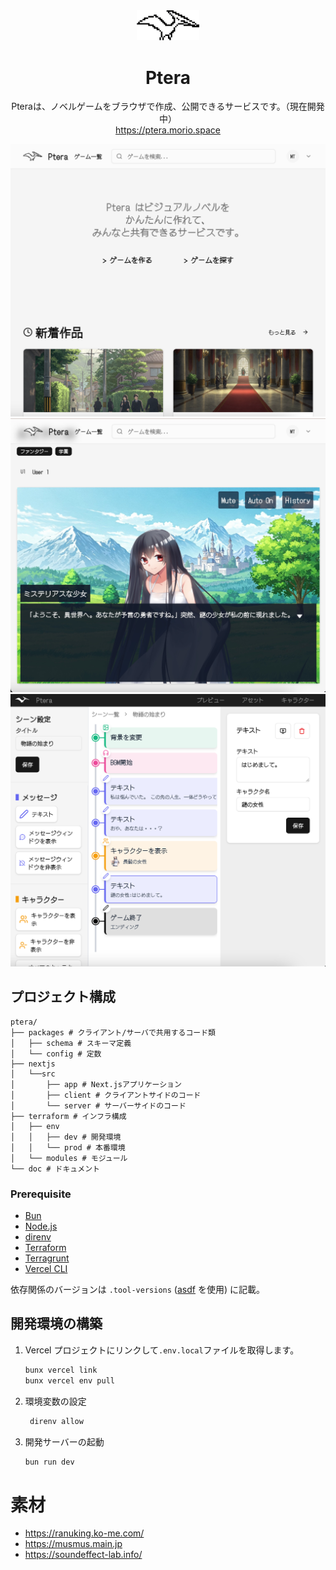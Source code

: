 <div align="center">
  <div>
    <img src="./doc/logo.png" alt="Ptera Logo" width="100">
    <h1>Ptera</h1>
  </div>
  <p>Pteraは、ノベルゲームをブラウザで作成、公開できるサービスです。（現在開発中）<br/>
  <a href="https://ptera.morio.space">https://ptera.morio.space</a></p>
</p>
</div>

<img src="./doc/screenshot-top.png" alt="スクリーンショット・トップページ" width="800">
<img src="./doc/screenshot-player.jpeg" alt="スクリーンショット・詳細ページ" width="800">
<img src="./doc/screenshot-editor.png" alt="スクリーンショット・編集ページ" width="800">

## プロジェクト構成

```
ptera/
├── packages # クライアント/サーバで共用するコード類
│   ├── schema # スキーマ定義
│   └── config # 定数
├── nextjs
│   └──src
│       ├── app # Next.jsアプリケーション
│       ├── client # クライアントサイドのコード
│       └── server # サーバーサイドのコード
├── terraform # インフラ構成
│   ├── env
│   │   ├── dev # 開発環境
│   │   └── prod # 本番環境
│   └── modules # モジュール
└── doc # ドキュメント
```

### Prerequisite
- [Bun](https://bun.sh/)
- [Node.js](https://nodejs.org/)
- [direnv](https://direnv.net/)
- [Terraform](https://www.terraform.io/)
- [Terragrunt](https://terragrunt.gruntwork.io/)
- [Vercel CLI](https://vercel.com/docs/cli)

依存関係のバージョンは `.tool-versions` ([asdf](https://asdf-vm.com/) を使用) に記載。

## 開発環境の構築
1. Vercel プロジェクトにリンクして`.env.local`ファイルを取得します。
   ```bash
   bunx vercel link
   bunx vercel env pull
   ```
2. 環境変数の設定
   ```bash
    direnv allow
    ```
3. 開発サーバーの起動
   ```bash
   bun run dev
   ```

# 素材

- https://ranuking.ko-me.com/
- https://musmus.main.jp
- https://soundeffect-lab.info/
